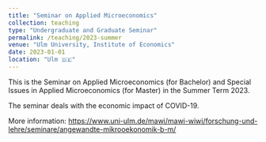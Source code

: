 ```yaml
---
title: "Seminar on Applied Microeconomics"
collection: teaching
type: "Undergraduate and Graduate Seminar"
permalink: /teaching/2023-summer
venue: "Ulm University, Institute of Economics"
date: 2023-01-01
location: "Ulm 🇩🇪"
---
```


This is the Seminar on Applied Microeconomics (for Bachelor) and Special Issues in Applied Microeconomics (for Master) in the Summer Term 2023.

The seminar deals with the economic impact of COVID-19.

More information: https://www.uni-ulm.de/mawi/mawi-wiwi/forschung-und-lehre/seminare/angewandte-mikrooekonomik-b-m/
